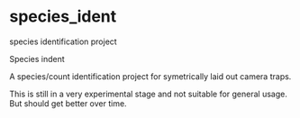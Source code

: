 # species_ident
species identification project

Species indent

A species/count identification project for symetrically laid out camera traps.

This is still in a very experimental stage and not suitable for general usage.  But should get better over time.
